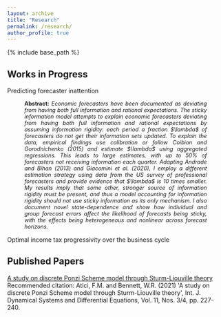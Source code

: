 ```yaml
---
layout: archive
title: "Research"
permalink: /research/
author_profile: true
---
```


{% include base_path %}

Works in Progress
--

Predicting forecaster inattention
<p style="margin-left: 40px; margin-right: 40px; text-align: justify;  font-size: 90%;">
<strong>Abstract:</strong> <em>Economic forecasters have been documented as deviating from having both full information and rational expectations. The sticky information model attempts to explain economic forecasters deviating from having both full information and rational expectations by assuming information rigidity: each period a fraction $\lambda$ of forecasters do not get their information sets updated. To explain the data, empirical findings use calibration or follow Coibion and Gorodnichenko (2015) and estimate $\lambda$ using aggregated regressions. This leads to large estimates, with up to 50% of forecasters not receiving information each quarter. Adapting Andrade and Bihan (2013) and Giacomini et al. (2020), I employ a different estimation strategy using data from the US survey of professional forecasters and provide evidence that $\lambda$ is 10 times smaller. My results imply that some other, stronger source of information rigidity must be present, and thus a model accounting for information rigidity should not use sticky information as its only mechanism. I also document novel state-dependence and show how individual and group forecast errors affect the likelihood of forecasts being sticky, with the effects being heterogeneous and nonlinear across forecast horizons.</em>
</p>

Optimal income tax progressivity over the business cycle

Published Papers
--

[A study on discrete Ponzi Scheme model through Sturm-Liouville theory](http://williambennettecon.github.io/files/Atici_Bennett_2021_A_study_on_discrete_Ponzi_Scheme_model_through_Sturm-Liouville_theory.pdf) <br>
Recommended citation: Atici, F.M. and Bennett, W.R. (2021) 'A study on discrete Ponzi Scheme model through Sturm-Liouville theory', Int. J. Dynamical Systems and Differential Equations, Vol. 11, Nos. 3/4, pp. 227-240.
